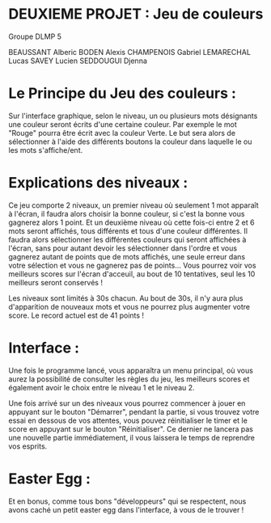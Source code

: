 # DEUXIEME PROJET : Jeu de couleurs 

 Groupe DLMP 5

BEAUSSANT Alberic 
BODEN Alexis 
CHAMPENOIS Gabriel 
LEMARECHAL Lucas 
SAVEY Lucien 
SEDDOUGUI Djenna 

# Le Principe du Jeu des couleurs :

Sur l'interface graphique, selon le niveau, un ou plusieurs mots désignants une couleur seront écrits d'une certaine couleur. Par exemple le mot "Rouge" pourra être écrit avec la couleur Verte. Le but sera alors de sélectionner à l'aide des différents boutons la couleur dans laquelle le ou les mots s'affiche/ent.

# Explications des niveaux :

Ce jeu comporte 2 niveaux, un premier niveau où seulement 1 mot apparaît à l'écran, il faudra alors choisir la bonne couleur, si c'est la bonne vous gagnerez alors 1 point. 
Et un deuxième niveau où cette fois-ci entre 2 et 6 mots seront affichés, tous différents et tous d'une couleur différentes. Il faudra alors sélectionner les différentes couleurs qui seront affichées à l'écran, sans pour autant devoir les sélectionner dans l'ordre et vous gagnerez autant de points que de mots affichés, une seule erreur dans votre sélection et vous ne gagnerez pas de points... 
Vous pourrez voir vos meilleurs scores sur l'écran d'acceuil, au bout de 10 tentatives, seul les  10 meilleurs seront conservés !

Les niveaux sont limités à 30s chacun. Au bout de 30s, il n'y aura plus d'apparition de nouveaux mots et vous ne pourrez plus augmenter votre score. Le record actuel est de 41 points !

# Interface :

Une fois le programme lancé, vous apparaîtra un menu principal, où vous aurez la possibilité de consulter les règles du jeu, les meilleurs scores et également avoir le choix entre le niveau 1 et le niveau 2.

Une fois arrivé sur un des niveaux vous pourrez commencer à jouer en appuyant sur le bouton "Démarrer", pendant la partie, si vous trouvez votre essai en dessous de vos attentes, vous pouvez réinitialiser le timer et le score en appuyant sur le bouton "Réinitialiser". Ce dernier ne lancera pas une nouvelle partie immédiatement, il vous laissera le temps de reprendre vos esprits. 

# Easter Egg :

Et en bonus, comme tous bons "développeurs" qui se respectent, nous avons caché un petit easter egg dans l'interface, à vous de le trouver !












